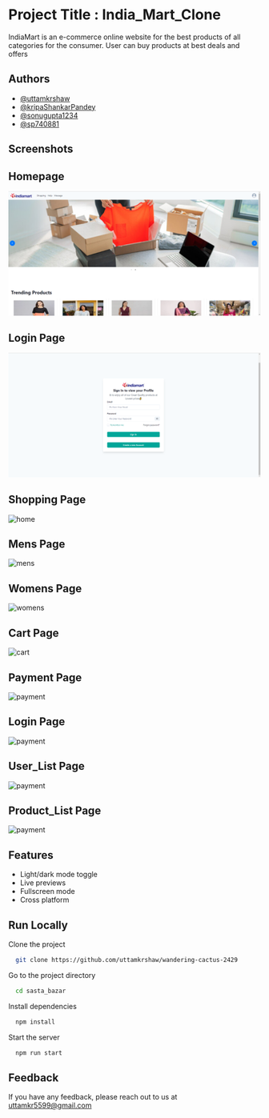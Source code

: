 
# Project Title : India_Mart_Clone


IndiaMart is an e-commerce online website for the best products of all categories for the consumer. User can buy products at best deals and offers

## Authors

- [@uttamkrshaw](https://github.com/uttamkrshaw)
- [@kripaShankarPandey](https://github.com/kripaShankarPandey)
- [@sonugupta1234](https://github.com/sonugupta1234)
- [@sp740881](https://github.com/sp740881)


## Screenshots
## Homepage

![App Screenshot](./sasta_bazar/public/Images/home.png)

## Login Page

![App Screenshot](./sasta_bazar/public/Images/login.png)

## Shopping Page

![home](https://github.com/uttamkrshaw/wandering-cactus-2429/assets/95582034/6aa8ae78-473b-46f1-8bc8-219384cf0436)


## Mens Page
![mens](https://github.com/uttamkrshaw/wandering-cactus-2429/assets/95582034/ccd43a08-72bb-4a8d-9c34-25e51e961d5c)

## Womens Page

![womens](https://github.com/uttamkrshaw/wandering-cactus-2429/assets/95582034/4a6db943-7875-4f0f-9a63-7f8727422745)


## Cart Page

![cart](https://github.com/uttamkrshaw/wandering-cactus-2429/assets/95582034/c879bb12-7145-4793-a3d0-a75883f8294b)

## Payment Page

![payment](https://github.com/uttamkrshaw/wandering-cactus-2429/assets/95582034/1c15524d-256b-435f-a273-199291976709)
## Login Page

![payment](https://github.com/uttamkrshaw/wandering-cactus-2429/assets/95582034/1c15524d-256b-435f-a273-199291976709)

## User_List Page

![payment](https://github.com/uttamkrshaw/wandering-cactus-2429/assets/95582034/1c15524d-256b-435f-a273-199291976709)

## Product_List Page

![payment](https://github.com/uttamkrshaw/wandering-cactus-2429/assets/95582034/1c15524d-256b-435f-a273-199291976709)


## Features

- Light/dark mode toggle
- Live previews
- Fullscreen mode
- Cross platform


## Run Locally

Clone the project

```bash
  git clone https://github.com/uttamkrshaw/wandering-cactus-2429
```

Go to the project directory

```bash
  cd sasta_bazar
```

Install dependencies

```bash
  npm install
```

Start the server

```bash
  npm run start
```


## Feedback

If you have any feedback, please reach out to us at uttamkr5599@gmail.com

